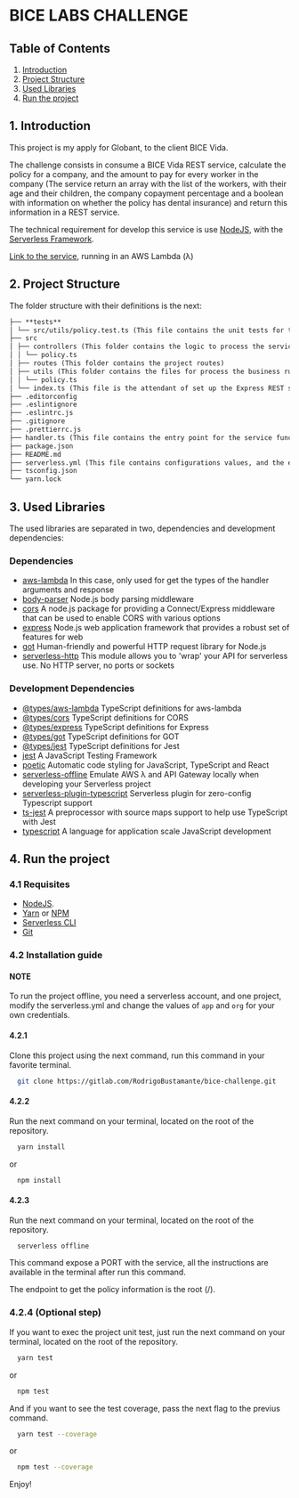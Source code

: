 # BICE LABS CHALLENGE

## Table of Contents

1. [Introduction](#1-introduction)
2. [Project Structure](#2-project-structure)
3. [Used Libraries](#3-used-libraries)
4. [Run the project](#4-run-the-project)

## 1. Introduction

This project is my apply for Globant, to the client BICE Vida.

The challenge consists in consume a BICE Vida REST service, calculate the policy for a company, and the amount to pay for every worker in the company (The service return an array with the list of the workers, with their age and their children, the company copayment percentage and a boolean with information on whether the policy has dental insurance) and return this information in a REST service.

The technical requirement for develop this service is use [NodeJS](https://nodejs.org/), with the [Serverless Framework](https://serverless.com).

[Link to the service](https://8iubcq49tk.execute-api.us-east-1.amazonaws.com/dev), running in an AWS Lambda (λ)

## 2. Project Structure

The folder structure with their definitions is the next:

```markdown
├── **tests**
│ └── src/utils/policy.test.ts (This file contains the unit tests for the policy utils functions)
├── src
│ ├── controllers (This folder contains the logic to process the service requests)
│ │ └── policy.ts
│ ├── routes (This folder contains the project routes)
│ ├── utils (This folder contains the files for process the business rules)
│ │ └── policy.ts
│ └── index.ts (This file is the attendant of set up the Express REST service)
├── .editorconfig
├── .eslintignore
├── .eslintrc.js
├── .gitignore
├── .prettierrc.js
├── handler.ts (This file contains the entry point for the service function)
├── package.json
├── README.md
├── serverless.yml (This file contains configurations values, and the env values for the project)
├── tsconfig.json
└── yarn.lock
```

## 3. Used Libraries

The used libraries are separated in two, dependencies and development dependencies:

### Dependencies

- [aws-lambda](https://www.npmjs.com/package/aws-lambda) In this case, only used for get the types of the handler arguments and response
- [body-parser](https://www.npmjs.com/package/body-parser) Node.js body parsing middleware
- [cors](https://www.npmjs.com/package/cors) A node.js package for providing a Connect/Express middleware that can be used to enable CORS with various options
- [express](https://www.npmjs.com/package/express) Node.js web application framework that provides a robust set of features for web
- [got](https://www.npmjs.com/package/got) Human-friendly and powerful HTTP request library for Node.js
- [serverless-http](https://www.npmjs.com/package/serverless-http) This module allows you to 'wrap' your API for serverless use. No HTTP server, no ports or sockets

### Development Dependencies

- [@types/aws-lambda](https://www.npmjs.com/package/@types/aws-lambda) TypeScript definitions for aws-lambda
- [@types/cors](https://www.npmjs.com/package/@types/cors) TypeScript definitions for CORS
- [@types/express](https://www.npmjs.com/package/@types/express) TypeScript definitions for Express
- [@types/got](https://www.npmjs.com/package/@types/got) TypeScript definitions for GOT
- [@types/jest](https://www.npmjs.com/package/@types/jest) TypeScript definitions for Jest
- [jest](https://www.npmjs.com/package/jest) A JavaScript Testing Framework
- [poetic](https://www.npmjs.com/package/poetic) Automatic code styling for JavaScript, TypeScript and React
- [serverless-offline](https://www.npmjs.com/package/serverless-offline) Emulate AWS λ and API Gateway locally when developing your Serverless project
- [serverless-plugin-typescript](https://www.npmjs.com/package/serverless-plugin-typescript) Serverless plugin for zero-config Typescript support
- [ts-jest](https://www.npmjs.com/package/ts-jest) A preprocessor with source maps support to help use TypeScript with Jest
- [typescript](https://www.npmjs.com/package/typescript) A language for application scale JavaScript development

## 4. Run the project

### 4.1 Requisites

- [NodeJS](https://nodejs.org/).
- [Yarn](https://yarnpkg.com/) or [NPM](https://www.npmjs.com/)
- [Serverless CLI](https://serverless.com/cli/)
- [Git](https://git-scm.com/)

### 4.2 Installation guide

#### NOTE

To run the project offline, you need a serverless account, and one project, modify the serverless.yml and change the values of `app` and `org` for your own credentials.

#### 4.2.1

Clone this project using the next command, run this command in your favorite terminal.

```bash
  git clone https://gitlab.com/RodrigoBustamante/bice-challenge.git
```

#### 4.2.2

Run the next command on your terminal, located on the root of the repository.

```bash
  yarn install
```

or

```bash
  npm install
```

#### 4.2.3

Run the next command on your terminal, located on the root of the repository.

```bash
  serverless offline
```

This command expose a PORT with the service, all the instructions are available in the terminal after run this command.

The endpoint to get the policy information is the root (/).

### 4.2.4 (Optional step)

If you want to exec the project unit test, just run the next command on your terminal, located on the root of the repository.

```bash
  yarn test
```

or

```bash
  npm test
```

And if you want to see the test coverage, pass the next flag to the previus command.

```bash
  yarn test --coverage
```

or

```bash
  npm test --coverage
```

Enjoy!
